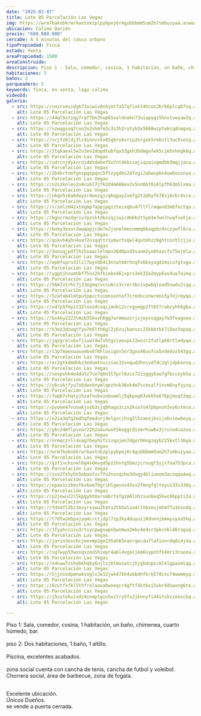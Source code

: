 ```yaml
---
date: "2025-02-07"
title: Lote 05 Parcelación Las Vegas
img: https://wrm7baknbkrwrkwxtnkzplpybpej6r4gubbbmm5um2h7smbuzyaa.arweave.ar/tFnwgU0Ko2iq15tVl634C8ifR4agQhYztGaP-TA0zgA
ubicacion: Calima Darién
precio: "680.000.000"
cercaDe: A 5 minutos del casco urbano
tipoPropiedad: Finca
estado: Venta
areaPropiedad: 1500
areaConstruida:
descripcion: Piso 1 - Sala, comedor, cosina, 1 habitación, un baño, chimenea, cuarto húmedo, bar. piso 2 - dos habitaciones, 1 baño, 1 altillo. Piscina, excelentes acabados. Zona social cuenta con cancha de tenis, cancha de futbol y voleibol. Chorrera social, área de barbecue, zona de fogata. Excelente ubicación. unicos Dueños.
habitaciones: 3
baños: 2
parqueadero: 5
keywords: finca, en venta, lago calima
videoId: 
galeria:
  - src: https://cozrvesidgk73ocwiv6nbjmtfa57qfixk34hcos2brk6plcq67sq.arweave.ar/E7MakkgZlf24VkV80KWTKDv4FRdW-HE6WgxV56xQ9-U
    alt: Lote 05 Parcelación Las Vegas
  - src: https://44qlbstiqy7rqf7bn3twp65oal4nakn73uiapyqi5hnstvwyaw2q.arweave.ar/5yCwymiGPxgX4W7nZ_uuAvjQKb_dEAfiCOnbKdbYBbU
    alt: Lote 05 Parcelación Las Vegas
  - src: https://nzwqgioq7cuo3x2vhmfm3c3s3h2rotyb3x5666wzptwkcqdnmgvq.arweave.ar/bm0DIdD4qO3fVTsKzYty2fUXTwHd--962XzsoUBtYas
    alt: Lote 05 Parcelación Las Vegas
  - src: https://vcjfzbldj3lcdinnvs5x65gbruksrip2nrgak5rmkstl3ac5seiq.arweave.ar/qJJchWNO1iGhray7f3TBjRUoofpsTAV2LFSmvYBdkRE
    alt: Lote 05 Parcelación Las Vegas
  - src: https://2tqkaeal5e2v3ev2dopdtubfqx53gxh3bdmgafwk5cjm5vhngkbq.arweave.ar/1OCgEAvpNV2SuhueOdAlhfuzXPsI2GAWyuiSztTtMoM
    alt: Lote 05 Parcelación Las Vegas
  - src: https://udrcnjdyknroi4mtdwhef5u7nt4kbisajiqzaixgmdbk3mqjjaca.arweave.ar/oOImpHhTYuRxkx2OQvafbPigokBKIZAi5mDCrbIJSAQ
    alt: Lote 05 Parcelación Las Vegas
  - src: https://2b4krtnmfgnspqspqvc5ftzygdmi247zgi2a6wvpkn4uwbxoznua.arweave.ar/0HiozawpmyfCT4VF0s84MNiNc_kyNA9ar1N5Swbuy2g
    alt: Lote 05 Parcelación Las Vegas
  - src: https://n2szkoles2u4cobl7jfk2d4m666ex2v5nn6bf6i6lpfh63m5lxma.arweave.ar/bqWVOWSWqcE4K_pKrQ-M97xL6r1rfBL5HlvKf22dXdg
    alt: Lote 05 Parcelación Las Vegas
  - src: https://ukqn5s6a6dwyor4wnzgjcqkqgay2xefg2t2dbyfk76xj6cbr4xra.arweave.ar/oqDey8Dw7YdHlm5MkUFQMDGrkKbU9DDgqv-unwgx5eI
    alt: Lote 05 Parcelación Las Vegas
  - src: https://scsmlzd4zxtegmp7appjpgzztezxqbu47llflraqwnd3m6fectqa.arweave.ar/kKTF5HzN5kMx_wPel5s5mTN4Bpz61lXEELNHtnikFOA
    alt: Lote 05 Parcelación Las Vegas
  - src: https://bgucrmzdqriv7pzzktdkxiqjiwicdmbh2t5ym3e7wn7nuqfxotja.arweave.ar/CagosyOEUV-_OVTGq6IJRZAhsCfU-4Zsn7N-2kC3dNI
    alt: Lote 05 Parcelación Las Vegas
  - src: https://bvmy3exur2wwqapjcdw7e2jvnelmesnmmq66aqpbz4xczywfl6ra.arweave.ar/DVmNkvSOrWgB6RDt8mk1aRbCSaxkPeBB4c8uLOLFX6I
    alt: Lote 05 Parcelación Las Vegas
  - src: https://qskvh4yhn4oaf2niqqttriymartxqwl4qutmhzz6ghtnintlzjja.arweave.ar/hJVT8wdvHALpqIQnOKMMBGd4WXyFJsPnPjHm1DZrylI
    alt: Lote 05 Parcelación Las Vegas
  - src: https://2wnuqjpdflhz5xaaclelmpv26d6psd3saom2yn6haacfv75ejmla.arweave.ar/1ZtIJeMqz57cABLItj668Pz5D3IDmaw3xwAEWv-kSxY
    alt: Lote 05 Parcelación Las Vegas
  - src: https://wp6fxpru33lil7wyvbb4i3ncwtmdrhnqfv6bxyugdzmicu7gtvga.arweave.ar/s_xbvjTe1oX-2KhDxG2itNg4nbAtfBvihh5YgVPmnUw
    alt: Lote 05 Parcelación Las Vegas
  - src: https://yggtjhxumhbf75nx2hfkiebe46ivprx3ek32e2myp6ax4ua7eimq.arweave.ar/wY00nvRhwl_1t9HKpBAk55FXxvsit6JpmH-BflAfIhk
    alt: Lote 05 Parcelación Las Vegas
  - src: https://56m7ztrhc7j33egmqrvccu6cz3crer3bsivpwbqload5nwdu2iqq.arweave.ar/75n8zicX072QzIRqIVPCzsUSR2GSKvsGC3AH1th00iE
    alt: Lote 05 Parcelación Las Vegas
  - src: https://5zafab4lmtputppcctuimnxxntof7credncxnwrmns5y7ojrmyqa.arweave.ar/7kBQB4tk30m94hTohjb3bNxfiiQbRXbaLGy7j7kxZiA
    alt: Lote 05 Parcelación Las Vegas
  - src: https://xd7p5fmyit32lnozdcoqijmnbi2crvgymqp2ft6t7rabzyhh6gba.arweave.ar/uP7-lZhE96W12RidBCWNCjQo1NhkH6LP0_xAHODn8YI
    alt: Lote 05 Parcelación Las Vegas
  - src: https://bx4ky2223lmzb35kuvh6gg7wrmmwzsrjzjeyosqgay7w3fvwgooa.arweave.ar/Dfisa1ra2ZDvqqVP4xv2ixlsyinKSYdKBgY_bZa2M5w
    alt: Lote 05 Parcelación Las Vegas
  - src: https://h3ez3dzwqtfyu7m5lth6gl2j6zujbanvxc25kkbtbk7i5ez3opaq.arweave.ar/PsmdjzaEy4p9nVzP4y9J9miQgbW4tdUoMwq-jpM7c8E
    alt: Lote 05 Parcelación Las Vegas
  - src: https://jqzgralo6xfjiuwt4w7vhtgviaovps22wsxr2futlp66rtledyqa.arweave.ar/TDJogW71ypRS0-W_U8zVQB1Xy1q0rx0Wk1v96M1kHiA
    alt: Lote 05 Parcelación Las Vegas
  - src: https://t3p7maexwaxoebx6f6hloxigov5or3gxo46uufcw5xdedvz543gq.arweave.ar/nt_2AJewLuIG_i-Ot10GdXro7Nd3PUoUVu3GQdc95s0
    alt: Lote 05 Parcelación Las Vegas
  - src: https://er2gtkdmdhkz3edsmtnuizias32xnqud2hnivdfdc2glj4pbsnsq.arweave.ar/JHRpqGwZ1Z2QcmTbRGUAlvV2woPR2oqMoxaMtPHhk2U
    alt: Lote 05 Parcelación Las Vegas
  - src: https://xovpvhk4e4do5z7ce7q6n3lfprl6zco72isggy6au7gfbcceykha.arweave.ar/u6r6nVwnBu7n4ifh5u1lfFfsid_SJGNjwKfMUIhEwo4
    alt: Lote 05 Parcelación Las Vegas
  - src: https://ybcvkjfyu7s6dwsknymlqezhnk36ok4m7scmsalfinvm6nyfyyzq.arweave.ar/wEVVJLin5eHaSm4YuBMnarfnK4z8hMkBZUNqzzcFxjM
    alt: Lote 05 Parcelación Las Vegas
  - src: https://7wqb7vhqtyjhzafxubvinbuwelj5qkpog63vkk5o676pjmuqt3qq.arweave.ar/_aAf1PCeEnyAt6BqhoaWItPYKe43t1Urrvf89LKQnuE
    alt: Lote 05 Parcelación Las Vegas
  - src: https://pyoee47vuswkjozb3sjqbhaga3czn2ksa7o47pbpnuh3vy6ztmca.arweave.ar/fhxCc_WkrKS7IdyTAJwGBsWW6VIH3c-8L20PuuPZmwQ
    alt: Lote 05 Parcelación Las Vegas
  - src: https://o2ia3qfq2m4hqfmedorj4elgscjhsg2l5zaesjkvijobview6eyq.arweave.ar/dpANwLDTOHgVhBuinhFmkJJ5G0vuQEklVUJcGqCW8TE
    alt: Lote 05 Parcelación Las Vegas
  - src: https://y6c24mflpvvar22h2a4vnwxh5keggrdiemrhuw6x3jrurw4uazua.arweave.ar/x4WuMKt9agjrR9A5Vtrn6ohjRGgjInpb19pjSNuUBmg
    alt: Lote 05 Parcelación Las Vegas
  - src: https://nrmqczrll4xag7heyhzfzizqajen7dgorb6ngzqyb225kvtl36ga.arweave.ar/bFkBZitfLgN85MHyXKMwAkjfjM6IfNNmGA611VZr34w
    alt: Lote 05 Parcelación Las Vegas
  - src: https://wrm7baknbkrwrkwxtnkzplpybpej6r4gubbbmm5um2h7smbuzyaa.arweave.ar/tFnwgU0Ko2iq15tVl634C8ifR4agQhYztGaP-TA0zgA
    alt: Lote 05 Parcelación Las Vegas
  - src: https://gzfinchinwl6g4s6mvgd5pzihvtg5bmzjcruugt5yjx7oa753pca.arweave.ar/NkqGiOhtl-NyXmVMPr8oPWZuhZlIo0oafcJv9wP928Q
    alt: Lote 05 Parcelación Las Vegas
  - src: https://isv2fx5yhn5ebaufzc7fo2nsnqzhw3dvqy4bliumxm3acnqqa4wq.arweave.ar/RKui37g7ekCChci-V2mybDJ7bHWGOBWijLs2ATYQBy0
    alt: Lote 05 Parcelación Las Vegas
  - src: https://opaeicibextkvkwe7bgrihlgwvas43ss2fmngfglteyui33s336q.arweave.ar/c8BECQEl5qqqxPhNFB1mtUEublLRWNMUy5kxRG9y3v0
    alt: Lote 05 Parcelación Las Vegas
  - src: https://p2jowu22l5kpgybtmxrsmbrtafgzm6lnhzsunbeq5kwc6bppti2a.arweave.ar/fpLrU1pfVPNgM2XjJgYzAU2WeW0-ZUaEkOqsLwXvmjQ
    alt: Lote 05 Parcelación Las Vegas
  - src: https://fdsmfl2bz3eoyrsywu2hatu2tb5alza4llhbxeujmh4ffu3nxodq.arweave.ar/KOTCr0HOyOxGWLU0cE6amHoF5BxazhuSiWH4UtNtu4c
    alt: Lote 05 Parcelación Las Vegas
  - src: https://t7dtw2m5pajyq4crctjdpl7zp3ky4duyuzj6dvenjbmwysyxo5hq.arweave.ar/n8c7aZ14E4hwURTSN6_5ftWODpimU-HUjUhZbEsXd08
    alt: Lote 05 Parcelación Las Vegas
  - src: https://3fyyhccuiu3rtsycpwgswpnbwnmwa2mkv4e4sr3pkcnkl46raguq.arweave.ar/2XGDiFRFNxnLAn2NKz2hs1lgaYqvCclHb1CapfPRAak
    alt: Lote 05 Parcelación Las Vegas
  - src: https://jarin3oscbcjeevmp2ge235ah65navrqecda7lafinnrdqdi4j4a.arweave.ar/SCKG7dIQRJISrH6MTW-gP7rQVjAghg-sBUNbEcBo4ng
    alt: Lote 05 Parcelación Las Vegas
  - src: https://sg7wyp53wxxqvzeo5hiepr4abl4vgaljkm6sypn5fk4mri3cuoea.arweave.ar/kb9sP7u17wrkjunQR8eACvlTAWlTPSw9vSq4yKNio4g
    alt: Lote 05 Parcelación Las Vegas
  - src: https://e4nww7zshebkhqby6ujlzjblmwiwtcjhjgkdopscmlklgpaomlqq.arweave.ar/JxtrfzI5AqPAOPUSvKQrZZFpiSdJlDc-QmLUszwOYuE
    alt: Lote 05 Parcelación Las Vegas
  - src: https://5jjnsedpmnwkvoglx3a32jwk47kh4ubbdnfkrk57dcncf4wwmmyq.arweave.ar/6lLZEG9jbKq4y77BvSbK59R-UCEbSqirvxiaIvLWYzE
    alt: Lote 05 Parcelación Las Vegas
  - src: https://6zvtfsfkl5thfrolaavabwneqcr4gftf4ktbvi5xbr4dswxng6ta.arweave.ar/9msyyKpfZnLFywAqANmkgKPDFmXiphqjtwx4OVrtN6Y
    alt: Lote 05 Parcelación Las Vegas
  - src: https://j5sstekuixdz4snmptgin5xitry5fs2jknnyfi44itcbzzeoxcbq.arweave.ar/T2UpkVRFx55JrHzMhvbonHHSy0lTW4KjnETEHOSOuIM
    alt: Lote 05 Parcelación Las Vegas
  
---
```


Piso 1: Sala, comedor, cosina, 1 habitación, un baño, chimenea, cuarto húmedo, bar.<br><br>
piso 2: Dos habitaciones, 1 baño, 1 altillo.<br><br>
Piscina, excelentes acabados.<br><br>
zona social cuenta con cancha de tenis, cancha de futbol y voleibol.<br>
Chorrera social, área de barbecue, zona de fogata. <br><br>
 
Excelente ubicación.<br>
Únicos Dueños.<br>
se vende a puerta cerrada. <br><br>
